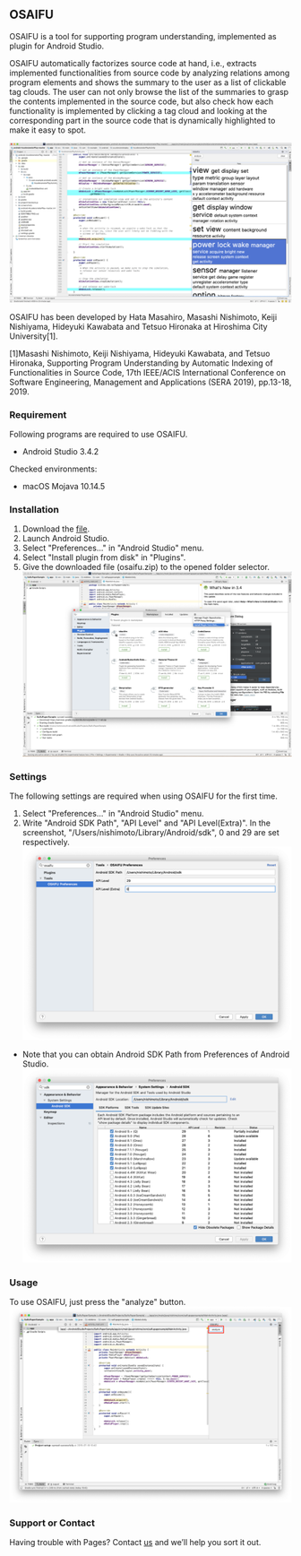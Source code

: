 ## OSAIFU

OSAIFU is a tool for supporting program understanding, implemented as plugin for Android Studio.

OSAIFU automatically factorizes source code at hand, i.e., extracts implemented functionalities from source code by analyzing relations among program elements and shows the summary to the user as a list of clickable tag clouds.
The user can not only browse the list of the summaries to grasp the contents implemented in the source code, but also check how each functionality is implemented by clicking a tag cloud and looking at the corresponding part in the source code that is dynamically highlighted to make it easy to spot.

![Screenshot of OSAIFU](images/screenshot_osaifu.png)

OSAIFU has been developed by Hata Masahiro, Masashi Nishimoto, Keiji Nishiyama, Hideyuki Kawabata and Tetsuo Hironaka at Hiroshima City University[1].

[1]Masashi Nishimoto, Keiji Nishiyama, Hideyuki Kawabata, and Tetsuo Hironaka, Supporting Program Understanding by Automatic Indexing of Functionalities in Source Code, 17th IEEE/ACIS International Conference on Software Engineering, Management and Applications (SERA 2019), pp.13-18, 2019.

### Requirement
Following programs are required to use OSAIFU.
- Android Studio 3.4.2

Checked environments:
- macOS Mojava 10.14.5

### Installation
1. Download the [file](https://github.com/imozuru/OSAIFU/blob/master/osaifu.zip).
2. Launch Android Studio.
3. Select "Preferences..." in "Android Studio" menu.
4. Select "Install plugin from disk" in "Plugins".
5. Give the downloaded file (osaifu.zip) to the opened folder selector.
![Screenshot of selecting "Install Plugin from disk"](images/screenshot_installing_osaifu.png)

### Settings
The following settings are required when using OSAIFU for the first time.
1. Select "Preferences..." in "Android Studio" menu.
2. Write "Android SDK Path", "API Level" and "API Level(Extra)". In the screenshot, "/Users/nishimoto/Library/Android/sdk", 0 and 29 are set respectively.
![Screenshot of setting OSAIFU](images/screenshot_setting_osaifu.png)

- Note that you can obtain Android SDK Path from Preferences of Android Studio.
![Screenshot of getting Android SDK Path](images/screenshot_setting_sdk.png)

### Usage
To use OSAIFU, just press the "analyze" button.
![Screenshot of using OSAIFU](images/screenshot_usage_osaifu.png)

### Support or Contact
Having trouble with Pages? Contact [us](mailto:nishimoto.masashi@ca.info.hiroshima-cu.ac.jp) and we’ll help you sort it out.
